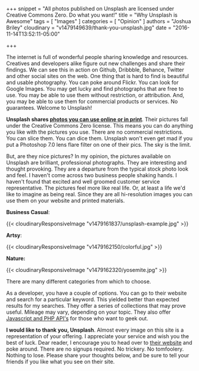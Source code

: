 +++
snippet = "All photos published on Unsplash are licensed under Creative Commons Zero. Do what you want!"
title = "Why Unsplash is Awesome"
tags = [
  "Images"
]
categories = [
  "Opinion"
]
authors = "Joshua Briley"
cloudinary = "v1479149639/thank-you-unsplash.jpg"
date = "2016-11-14T13:52:11-05:00"

+++

The internet is full of wonderful people sharing knowledge and resources. Creatives and developers alike figure out new challenges and share their findings. We can see this in action on Github, Dribbble, Behance, Twitter and other social sites on the web. One thing that is hard to find is beautiful and usable photography. You can poke around Flickr. You can look for Google Images. You may get lucky and find photographs that are free to use. You may be able to use them without restriction, or attribution. And, you may be able to use them for commercial products or services. No guarantees. Welcome to Unsplash!

**Unsplash shares [photos you can use online or in print](https://unsplash.com/)**. Their pictures fall under the Creative Commons Zero license. This means you can do anything you like with the pictures you use. There are no commercial restrictions. You can slice them. You can dice them. Unsplash won't even get mad if you put a Photoshop 7.0 lens flare filter on one of their pics. The sky is the limit.

But, are they nice pictures? In my opinion, the pictures available on Unsplash are brilliant, professional photographs. They are interesting and thought provoking. They are a departure from the typical stock photo look and feel. I haven't come across two business people shaking hands. I haven't found that excited and well groomed customer service representative. The pictures feel more like real life. Or, at least a life we'd like to imagine as being real. Since they are all hi-resolution images you can use them on your website and printed materials.

**Business Casual**:

{{< cloudinaryResponsiveImage "v1479161837/unsplash-example.jpg" >}}

**Artsy**:

{{< cloudinaryResponsiveImage "v1479162150/colorful.jpg" >}}

**Nature:**

{{< cloudinaryResponsiveImage "v1479162320/yosemite.jpg" >}}

There are many different categories from which to choose.

As a developer, you have a couple of options. You can go to their website and search for a particular keyword. This yielded better than expected results for my searches. They offer a series of collections that may prove useful. Mileage may vary, depending on your topic. They also offer [Javascript and PHP API's](https://unsplash.com/developers) for those who want to geek out.

**I would like to thank you, Unsplash**. Almost every image on this site is a representation of your offering. I appreciate your service and wish you the best of luck. Dear reader, I encourage you to head over to [their website](https://unsplash.com/) and poke around. There are no signups required. No trickery. No tomfoolery. Nothing to lose. Please share your thoughts below, and be sure to tell your friends if you like what you see on their site.

